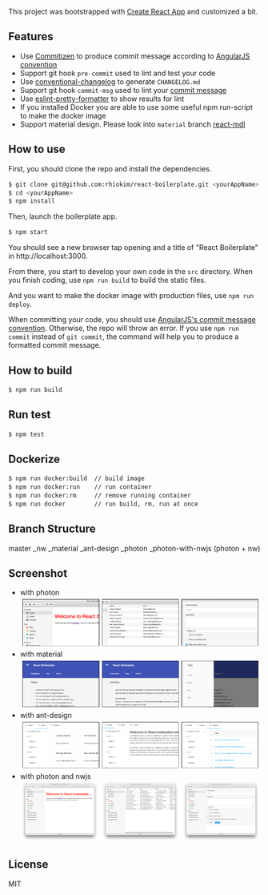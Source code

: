 This project was bootstrapped with [Create React App](https://github.com/facebookincubator/create-react-app) and customized a bit.

## Features

- Use [Commitizen](https://github.com/commitizen/cz-cli) to produce commit message according to [AngularJS convention](https://github.com/angular/angular.js/blob/master/CONTRIBUTING.md#-git-commit-guidelines)
- Support git hook `pre-commit` used to lint and test your code
- Use [conventional-changelog](https://github.com/ajoslin/conventional-changelog) to generate `CHANGELOG.md`
- Support git hook `commit-msg` used to lint your [commit message](https://github.com/kentcdodds/validate-commit-msg)
- Use [eslint-pretty-formatter](https://github.com/sindresorhus/eslint-formatter-pretty) to show results for lint
- If you installed Docker you are able to use some useful npm run-script to make the docker image
- Support material design. Please look into `material` branch [react-mdl](https://github.com/react-mdl/react-mdl)

## How to use

First, you should clone the repo and install the dependencies.

```bash
$ git clone git@github.com:rhiokim/react-boilerplate.git <yourAppName>
$ cd <yourAppName>
$ npm install
```

Then, launch the boilerplate app.

```bash
$ npm start
```

You should see a new browser tap opening and a title of "React Boilerplate" in http://localhost:3000.

From there, you start to develop your own code in the `src` directory. When you finish coding, use `npm run build` to build the static files.

And you want to make the docker image with production files, use `npm run deploy`.

When committing your code, you should use [AngularJS's commit message convention](https://github.com/angular/angular.js/blob/master/CONTRIBUTING.md#-git-commit-guidelines). Otherwise, the repo will throw an error. If you use `npm run commit` instead of `git commit`, the command will help you to produce a formatted commit message.

## How to build

```bash
$ npm run build
```

## Run test

```bash
$ npm test
```

## Dockerize

```bash
$ npm run docker:build  // build image
$ npm run docker:run    // run container
$ npm run docker:rm     // remove running container
$ npm run docker        // run build, rm, run at once
```

## Branch Structure

master
\_nw
\_material
\_ant-design
\_photon
  \_photon-with-nwjs (photon + nw)

## Screenshot
* with photon
![photon home](assets/images/photon.png)
* with material
![photon home](assets/images/material.png)
* with ant-design
![photon home](assets/images/ant-design.png)
* with photon and nwjs
![photon home](assets/images/nwjs.png)

## License

MIT
